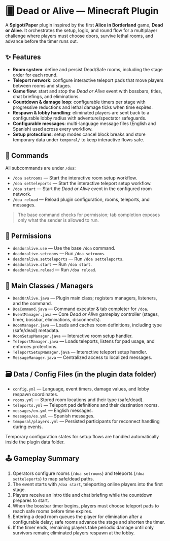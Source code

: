 # 🂠 Dead or Alive — Minecraft Plugin

A **Spigot/Paper** plugin inspired by the first **Alice in Borderland** game, **Dead or Alive**.
It orchestrates the setup, logic, and round flow for a multiplayer challenge where players must
choose doors, survive lethal rooms, and advance before the timer runs out.

## ✨ Features
- **Room system**: define and persist Dead/Safe rooms, including the stage order for each round.
- **Teleport network**: configure interactive teleport pads that move players between rooms and stages.
- **Game flow**: start and stop the *Dead or Alive* event with bossbars, titles, chat briefings, and eliminations.
- **Countdown & damage loop**: configurable timers per stage with progressive reductions and lethal damage ticks when time expires.
- **Respawn & lobby handling**: eliminated players are sent back to a configurable lobby radius with adventure/spectator safeguards.
- **Configurable messages**: multi-language message files (English and Spanish) used across every workflow.
- **Setup protections**: setup modes cancel block breaks and store temporary data under `temporal/` to keep interactive flows safe.

## 🔧 Commands
All subcommands are under `/doa`:

- `/doa setrooms` — Start the interactive room setup workflow.
- `/doa setteleports` — Start the interactive teleport setup workflow.
- `/doa start` — Start the *Dead or Alive* event in the configured room network.
- `/doa reload` — Reload plugin configuration, rooms, teleports, and messages.

> The base command checks for permission; tab completion exposes only what the sender is allowed to run.

## 🔑 Permissions
- `deadoralive.use` — Use the base `/doa` command.
- `deadoralive.setrooms` — Run `/doa setrooms`.
- `deadoralive.setteleports` — Run `/doa setteleports`.
- `deadoralive.start` — Run `/doa start`.
- `deadoralive.reload` — Run `/doa reload`.

## 📂 Main Classes / Managers
- `DeadOrAlive.java` — Plugin main class; registers managers, listeners, and the command.
- `DoaCommand.java` — Command executor & tab completer for `/doa`.
- `EventManager.java` — Core *Dead or Alive* gameplay controller (stages, timer, bossbar, eliminations, disconnects).
- `RoomManager.java` — Loads and caches room definitions, including type (safe/dead) metadata.
- `RoomSetupManager.java` — Interactive room setup handler.
- `TeleportManager.java` — Loads teleports, listens for pad usage, and enforces protections.
- `TeleportSetupManager.java` — Interactive teleport setup handler.
- `MessageManager.java` — Centralized access to localized messages.

## 🗃️ Data / Config Files (in the plugin data folder)
- `config.yml` — Language, event timers, damage values, and lobby respawn coordinates.
- `rooms.yml` — Stored room locations and their type (safe/dead).
- `teleports.yml` — Teleport pad definitions and their destination rooms.
- `messages/en.yml` — English messages.
- `messages/es.yml` — Spanish messages.
- `temporal/players.yml` — Persisted participants for reconnect handling during events.

Temporary configuration states for setup flows are handled automatically inside the plugin data folder.

## 🕹️ Gameplay Summary
1. Operators configure rooms (`/doa setrooms`) and teleports (`/doa setteleports`) to map safe/dead paths.
2. The event starts with `/doa start`, teleporting online players into the first stage.
3. Players receive an intro title and chat briefing while the countdown prepares to start.
4. When the bossbar timer begins, players must choose teleport pads to reach safe rooms before time expires.
5. Entering a dead room queues the player for elimination after a configurable delay; safe rooms advance the stage and shorten the timer.
6. If the timer ends, remaining players take periodic damage until only survivors remain; eliminated players respawn at the lobby.
